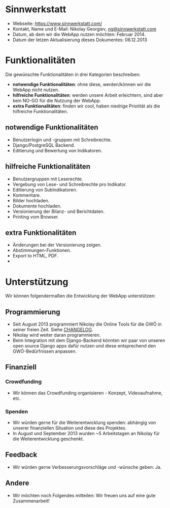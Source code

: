 # Sinnwerkstatt

* Webseite: https://www.sinnwerkstatt.com/
* Kontakt, Name und E-Mail: Nikolay Georgiev, ng@sinnwerkstatt.com
* Datum, ab dem wir die WebApp nutzen möchten: Februar 2014.
* Datum der letzen Aktualisierung dieses Dokumentes: 06.12.2013

# Funktionalitäten

Die gewünschte Funktionalitäten in drei Kategorien beschreiben:

* **notwendige Funktionalitäten**: ohne diese, werden/können wir die WebApp nicht nutzen.
* **hilfreiche Funktionalitäten**: werden unsere Arbeit erleichtern, sind aber kein NO-GO für die Nutzung der WebApp.
* **extra Funktionalitäten**: finden wir cool, haben niedrige Priotität als die hilfreiche Funktionalitäten.

## notwendige Funktionalitäten

* Benutzerlogin und -gruppen mit Schreibrechte.
* Django/PostgreSQL Backend.
* Editierung und Bewertung von Indikatoren.

## hilfreiche Funktionalitäten

* Benutzergruppen mit Leserechte.
* Vergebung von Lese- und Schreibrechte pro Indikator.
* Editierung von SubIndikatoren.
* Kommentare.
* Bilder hochladen.
* Dokumente hochladen.
* Versionierung der Bilanz- und Berichtdaten.
* Printing vom Browser.

## extra Funktionalitäten

* Änderungen bei der Versionierung zeigen.
* Abstimmungen-Funktionen.
* Export to HTML, PDF.
*

# Unterstützung

Wir können folgendermaßen die Entwicklung der WebApp unterstützen:

## Programmierung

* Seit August 2013 programmiert Nikolay die Online Tools für die GWÖ in seiner freien Zeit. Siehe [CHANGELOG](CHANGELOG.md).
* Nikolay wird weiter daran programmieren.
* Beim Integration mit dem Django-Backend könnten wir paar von unseren open source Django apps dafür nutzen und diese entsprechend den GWÖ-Bedürfnissen anpassen.

## Finanziell

### Crowdfunding

* Wir können das Crowdfunding organisieren - Konzept, Videoaufnahme, etc.

### Spenden

* Wir würden gerne für die Weiterentwicklung spenden: abhängig von unserer finanziellen Situation und diese des Projektes.
* In August und September 2013 wurden ~5 Arbeitstagen an Nikolay für die Weiterentwicklung geschenkt.

## Feedback

* Wir würden gerne Verbesserungsvorschläge und -wünsche geben: Ja.

## Andere

* Wir möchten noch Folgendes mitteilen: Wir freuen uns auf eine gute Zusammenarbeit!
